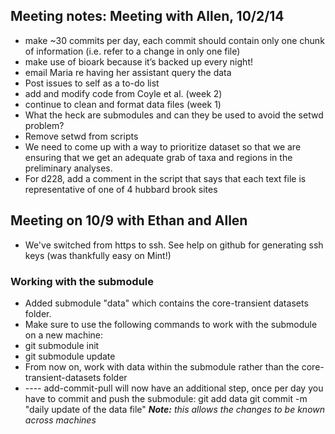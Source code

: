 ## Meeting notes: Meeting with Allen, 10/2/14
* make ~30 commits per day, each commit should contain only one chunk of information (i.e. refer to a change in only one file)
* make use of bioark because it’s backed up every night!
* email Maria re having her assistant query the data
* Post issues to self as a to-do list
* add and modify code from Coyle et al. (week 2)
* continue to clean and format data files (week 1)
* What the heck are submodules and can they be used to avoid the setwd problem?
* Remove setwd from scripts
* We need to come up with a way to prioritize dataset so that we are ensuring that we get an adequate grab of taxa and regions in the preliminary analyses.
* For d228, add a comment in the script that says that each text file is representative of one of 4 hubbard brook sites

## Meeting on 10/9 with Ethan and Allen
* We've switched from https to ssh. See help on github for generating ssh keys (was thankfully easy on Mint!)

### Working with the submodule
* Added submodule "data" which contains the core-transient datasets folder.
* Make sure to use the following commands to work with the submodule on a new machine:
* git submodule init
* git submodule update
* From now on, work with data within the submodule rather than the core-transient-datasets folder
* ---- add-commit-pull will now have an additional step, once per day you have to commit and push the submodule:
git add data
git commit -m "daily update of the data file"
_**Note:** this allows the changes to be known across machines_
